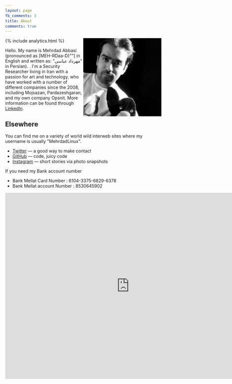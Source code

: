 ```yaml
---
layout: page
fb_comments: 3
title: About
comments: true
---
```

  {% include analytics.html %}
<img src="portrait.jpg" width="50%" align="right">

Hello. My name is Mehrdad Abbasi (pronounced as [MEH-RDaa-D)""] in English and written as: "مهرداد عباسی" in Persian). . I'm a Security Researcher living in Iran with a passion for art and technology, who have worked with a number of different companies since the 2008, including
Mojsazan,
Pardazeshgaran,
and my own company Opsnit.
More information can be found through [LinkedIn](http://www.linkedin.com/in/MehrdadLinux).


## Elsewhere

You can find me on a variety of world wild interweb sites where my username is usually "MehrdadLinux".

- [Twitter](http://twitter.com/MehrdadLinux) — a good way to make contact
- [GitHub](https://github.com/MehrdadLinux) — code, juicy code
- [Instagram](http://instagram.com/MehrdadLinux/) — short stories via photo snapshots


<!-- Improve Coding Skills

- [hackerrank](https://www.hackerrank.com/mehrdadlinux)
- [exercism](https://exercism.io/profiles/MehrdadLinux) 
- [coderbyte](https://coderbyte.com/profile/mehrdadlinux)
- [codecademy](https://www.codecademy.com/MehrdadLinux)
- [codesignal](https://app.codesignal.com/profile/mehrdadlinux)
- [rosalind](http://rosalind.info/users/Mehrdadlinux/) 
- [codewars](https://www.codewars.com/users/mehrdadlinux) 
- [checkio](https://py.checkio.org/user/mehrdadlinux/) 
- [codingame](https://www.codingame.com/profile/dd19d7ad535a1a90d85caa6d1f49cd777501451) 

### <img src="http://www.codeabbey.com/index/user_banner/mehrdadlinux.png" />
### <img src="https://projecteuler.net/profile/mehrdadlinux2.png" /> -->
 
<!-- Improve skills in Cyber Security. 

- [Thisislegal](https://thisislegal.com/user/profile/mehrdadlinux)
- [Root-me](http://www.root-me.org/mehrdadlinux)
- [microcorruption](https://microcorruption.com/profile/39418)
- [hackthebox](https://www.hackthebox.eu/profile/127085)
- [cybersecuritychallenge](https://pod.cybersecuritychallenge.org.uk/user/view.php?id=35817)
- [hackthis](https://www.hackthis.co.uk/user/mehrdadlinux)
- [hacking-lab](https://www.hacking-lab.com/user/profile/mehrdadlinux/)
- [hackthissite](https://www.hackthissite.org/user/view/mehrdadlinux/)
- [enigmagroup](https://www.enigmagroup.org/profile/53552)
- [halls-of-valhalla](https://halls-of-valhalla.org/beta/user/mehrdadlinux)
- [pentestit](https://lab.pentestit.ru/profile/mehrdadlinux)
- [enigmagroup](https://www.enigmagroup.org/profile/53552)
- [hack.me](https://me.hack.me/)
- [overthewire](http://overthewire.org/wargames/)
- [canhack.me](https://canhack.me/users/@mehrdadlinux)
- [pwnable.tw](https://pwnable.tw/user/)
- [ctflearn.com](https://ctflearn.com)

### <img src="https://www.hackthebox.eu/badge/image/127085" alt="Hack The Box">


### [<img src="/res/twitter.png" width="29" height="20" style="display:inline-block;vertical-align:middle"> @MehrdadLinux](http://twitter.com/MehrdadLinux)

Archive of MyUsers Account 

- [launchpad](https://launchpad.net/~mehrdadlinux)
- [crackmes](https://crackmes.one/user/mehrdadlinux)
- [wechall](http://www.wechall.net/profile/mehrdadlinux) -->

If you need my Bank account number

- Bank Mellat Card Number : 6104-3375-6829-6378
- Bank Mellat account Number : 8530645902


<iframe src="https://www.google.com/calendar/embed?height=600&amp;wkst=1&amp;bgcolor=%23FFFFFF&amp;src=mehrdadlinux%40gmail.com&amp;color=%232952A3&amp;ctz=Asia%2FTehran" style=" border-width:0 " width="800" height="600" frameborder="0" scrolling="no"></iframe>

<script>
  ((window.gitter = {}).chat = {}).options = {
    room: 'MehrdadLinux/MyBlog'
  };
</script>
<script src="https://sidecar.gitter.im/dist/sidecar.v1.js" async defer></script>
